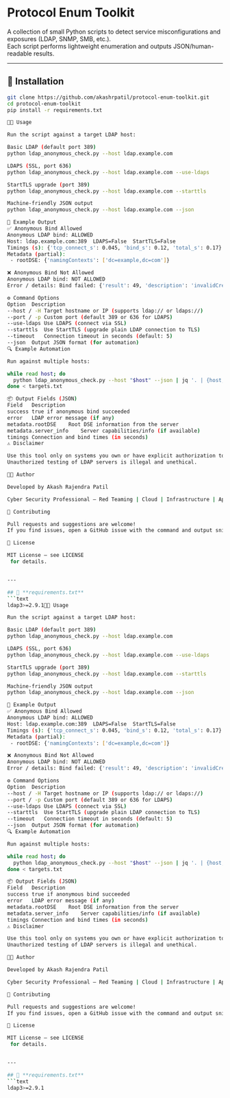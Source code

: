 # Protocol Enum Toolkit

A collection of small Python scripts to detect service misconfigurations and exposures (LDAP, SNMP, SMB, etc.).  
Each script performs lightweight enumeration and outputs JSON/human-readable results.

---

## 🧰 Installation

```bash
git clone https://github.com/akashrpatil/protocol-enum-toolkit.git
cd protocol-enum-toolkit
pip install -r requirements.txt

🧑‍💻 Usage

Run the script against a target LDAP host:

Basic LDAP (default port 389)
python ldap_anonymous_check.py --host ldap.example.com

LDAPS (SSL, port 636)
python ldap_anonymous_check.py --host ldap.example.com --use-ldaps

StartTLS upgrade (port 389)
python ldap_anonymous_check.py --host ldap.example.com --starttls

Machine-friendly JSON output
python ldap_anonymous_check.py --host ldap.example.com --json

🧾 Example Output
✅ Anonymous Bind Allowed
Anonymous LDAP bind: ALLOWED
Host: ldap.example.com:389  LDAPS=False  StartTLS=False
Timings (s): {'tcp_connect_s': 0.045, 'bind_s': 0.12, 'total_s': 0.17}
Metadata (partial):
 - rootDSE: {'namingContexts': ['dc=example,dc=com']}

❌ Anonymous Bind Not Allowed
Anonymous LDAP bind: NOT ALLOWED
Error / details: Bind failed: {'result': 49, 'description': 'invalidCredentials'}

⚙️ Command Options
Option	Description
--host / -H	Target hostname or IP (supports ldap:// or ldaps://)
--port / -p	Custom port (default 389 or 636 for LDAPS)
--use-ldaps	Use LDAPS (connect via SSL)
--starttls	Use StartTLS (upgrade plain LDAP connection to TLS)
--timeout	Connection timeout in seconds (default: 5)
--json	Output JSON format (for automation)
🔍 Example Automation

Run against multiple hosts:

while read host; do
  python ldap_anonymous_check.py --host "$host" --json | jq '. | {host, success}'
done < targets.txt

📦 Output Fields (JSON)
Field	Description
success	true if anonymous bind succeeded
error	LDAP error message (if any)
metadata.rootDSE	Root DSE information from the server
metadata.server_info	Server capabilities/info (if available)
timings	Connection and bind times (in seconds)
⚠️ Disclaimer

Use this tool only on systems you own or have explicit authorization to test.
Unauthorized testing of LDAP servers is illegal and unethical.

👨‍💻 Author

Developed by Akash Rajendra Patil

Cyber Security Professional — Red Teaming | Cloud | Infrastructure | Application

🤝 Contributing

Pull requests and suggestions are welcome!
If you find issues, open a GitHub issue with the command and output snippet.

🪪 License

MIT License — see LICENSE
 for details.


---

## 📄 **requirements.txt**
```text
ldap3>=2.9.1🧑‍💻 Usage

Run the script against a target LDAP host:

Basic LDAP (default port 389)
python ldap_anonymous_check.py --host ldap.example.com

LDAPS (SSL, port 636)
python ldap_anonymous_check.py --host ldap.example.com --use-ldaps

StartTLS upgrade (port 389)
python ldap_anonymous_check.py --host ldap.example.com --starttls

Machine-friendly JSON output
python ldap_anonymous_check.py --host ldap.example.com --json

🧾 Example Output
✅ Anonymous Bind Allowed
Anonymous LDAP bind: ALLOWED
Host: ldap.example.com:389  LDAPS=False  StartTLS=False
Timings (s): {'tcp_connect_s': 0.045, 'bind_s': 0.12, 'total_s': 0.17}
Metadata (partial):
 - rootDSE: {'namingContexts': ['dc=example,dc=com']}

❌ Anonymous Bind Not Allowed
Anonymous LDAP bind: NOT ALLOWED
Error / details: Bind failed: {'result': 49, 'description': 'invalidCredentials'}

⚙️ Command Options
Option	Description
--host / -H	Target hostname or IP (supports ldap:// or ldaps://)
--port / -p	Custom port (default 389 or 636 for LDAPS)
--use-ldaps	Use LDAPS (connect via SSL)
--starttls	Use StartTLS (upgrade plain LDAP connection to TLS)
--timeout	Connection timeout in seconds (default: 5)
--json	Output JSON format (for automation)
🔍 Example Automation

Run against multiple hosts:

while read host; do
  python ldap_anonymous_check.py --host "$host" --json | jq '. | {host, success}'
done < targets.txt

📦 Output Fields (JSON)
Field	Description
success	true if anonymous bind succeeded
error	LDAP error message (if any)
metadata.rootDSE	Root DSE information from the server
metadata.server_info	Server capabilities/info (if available)
timings	Connection and bind times (in seconds)
⚠️ Disclaimer

Use this tool only on systems you own or have explicit authorization to test.
Unauthorized testing of LDAP servers is illegal and unethical.

👨‍💻 Author

Developed by Akash Rajendra Patil

Cyber Security Professional — Red Teaming | Cloud | Infrastructure | Application

🤝 Contributing

Pull requests and suggestions are welcome!
If you find issues, open a GitHub issue with the command and output snippet.

🪪 License

MIT License — see LICENSE
 for details.


---

## 📄 **requirements.txt**
```text
ldap3>=2.9.1

